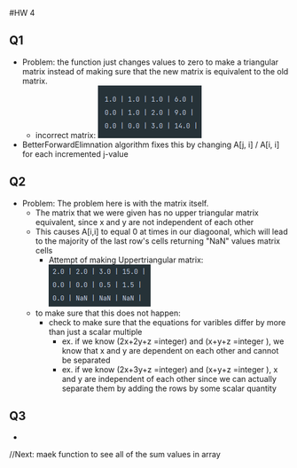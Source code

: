 #HW 4

## Q1
- Problem: the function just changes values to zero to make a triangular matrix instead of making sure that the new matrix is equivalent to the old matrix.
  - incorrect matrix: ![img.png](img.png)
- BetterForwardElimnation algorithm fixes this by changing A[j, i] / A[i, i] for each incremented j-value
## Q2
- Problem: The problem here is with the matrix itself.  
  - The matrix that we were given has no upper triangular matrix equivalent, since x and y are not independent of each other
  - This causes A[i,i] to equal 0 at times in our diagoonal, which will lead to the majority of the last row's cells  returning "NaN" values matrix cells
    - Attempt of making Uppertriangular matrix: ![img_1.png](img_1.png)
  - to make sure that this does not happen: 
    - check to make sure that the equations for varibles differ by more than just a scalar multiple
      - ex. if we know (2x+2y+z =integer) and (x+y+z =integer ), we know that x and y are dependent on each other and cannot be separated
      - ex. if we know (2x+3y+z =integer) and (x+y+z =integer ), x and y are independent of each other since we can actually separate them by adding the rows by some scalar quantity
## Q3
- 
//Next: maek function to see all of the sum values in array
